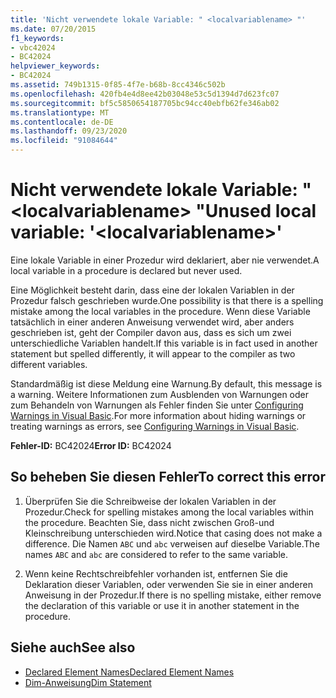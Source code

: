 ```yaml
---
title: 'Nicht verwendete lokale Variable: " <localvariablename> "'
ms.date: 07/20/2015
f1_keywords:
- vbc42024
- BC42024
helpviewer_keywords:
- BC42024
ms.assetid: 749b1315-0f85-4f7e-b68b-8cc4346c502b
ms.openlocfilehash: 420fb4e4d8ee42b03048e53c5d1394d7d623fc07
ms.sourcegitcommit: bf5c5850654187705bc94cc40ebfb62fe346ab02
ms.translationtype: MT
ms.contentlocale: de-DE
ms.lasthandoff: 09/23/2020
ms.locfileid: "91084644"
---
```

# <a name="unused-local-variable-localvariablename"></a><span data-ttu-id="5733b-102">Nicht verwendete lokale Variable: " \<localvariablename> "</span><span class="sxs-lookup"><span data-stu-id="5733b-102">Unused local variable: '\<localvariablename>'</span></span>

<span data-ttu-id="5733b-103">Eine lokale Variable in einer Prozedur wird deklariert, aber nie verwendet.</span><span class="sxs-lookup"><span data-stu-id="5733b-103">A local variable in a procedure is declared but never used.</span></span>  
  
 <span data-ttu-id="5733b-104">Eine Möglichkeit besteht darin, dass eine der lokalen Variablen in der Prozedur falsch geschrieben wurde.</span><span class="sxs-lookup"><span data-stu-id="5733b-104">One possibility is that there is a spelling mistake among the local variables in the procedure.</span></span> <span data-ttu-id="5733b-105">Wenn diese Variable tatsächlich in einer anderen Anweisung verwendet wird, aber anders geschrieben ist, geht der Compiler davon aus, dass es sich um zwei unterschiedliche Variablen handelt.</span><span class="sxs-lookup"><span data-stu-id="5733b-105">If this variable is in fact used in another statement but spelled differently, it will appear to the compiler as two different variables.</span></span>  
  
 <span data-ttu-id="5733b-106">Standardmäßig ist diese Meldung eine Warnung.</span><span class="sxs-lookup"><span data-stu-id="5733b-106">By default, this message is a warning.</span></span> <span data-ttu-id="5733b-107">Weitere Informationen zum Ausblenden von Warnungen oder zum Behandeln von Warnungen als Fehler finden Sie unter [Configuring Warnings in Visual Basic](/visualstudio/ide/configuring-warnings-in-visual-basic).</span><span class="sxs-lookup"><span data-stu-id="5733b-107">For more information about hiding warnings or treating warnings as errors, see [Configuring Warnings in Visual Basic](/visualstudio/ide/configuring-warnings-in-visual-basic).</span></span>  
  
 <span data-ttu-id="5733b-108">**Fehler-ID:** BC42024</span><span class="sxs-lookup"><span data-stu-id="5733b-108">**Error ID:** BC42024</span></span>  
  
## <a name="to-correct-this-error"></a><span data-ttu-id="5733b-109">So beheben Sie diesen Fehler</span><span class="sxs-lookup"><span data-stu-id="5733b-109">To correct this error</span></span>  
  
1. <span data-ttu-id="5733b-110">Überprüfen Sie die Schreibweise der lokalen Variablen in der Prozedur.</span><span class="sxs-lookup"><span data-stu-id="5733b-110">Check for spelling mistakes among the local variables within the procedure.</span></span> <span data-ttu-id="5733b-111">Beachten Sie, dass nicht zwischen Groß-und Kleinschreibung unterschieden wird.</span><span class="sxs-lookup"><span data-stu-id="5733b-111">Notice that casing does not make a difference.</span></span> <span data-ttu-id="5733b-112">Die Namen `ABC` und `abc` verweisen auf dieselbe Variable.</span><span class="sxs-lookup"><span data-stu-id="5733b-112">The names `ABC` and `abc` are considered to refer to the same variable.</span></span>  
  
2. <span data-ttu-id="5733b-113">Wenn keine Rechtschreibfehler vorhanden ist, entfernen Sie die Deklaration dieser Variablen, oder verwenden Sie sie in einer anderen Anweisung in der Prozedur.</span><span class="sxs-lookup"><span data-stu-id="5733b-113">If there is no spelling mistake, either remove the declaration of this variable or use it in another statement in the procedure.</span></span>  
  
## <a name="see-also"></a><span data-ttu-id="5733b-114">Siehe auch</span><span class="sxs-lookup"><span data-stu-id="5733b-114">See also</span></span>

- [<span data-ttu-id="5733b-115">Declared Element Names</span><span class="sxs-lookup"><span data-stu-id="5733b-115">Declared Element Names</span></span>](../programming-guide/language-features/declared-elements/declared-element-names.md)
- [<span data-ttu-id="5733b-116">Dim-Anweisung</span><span class="sxs-lookup"><span data-stu-id="5733b-116">Dim Statement</span></span>](../language-reference/statements/dim-statement.md)

